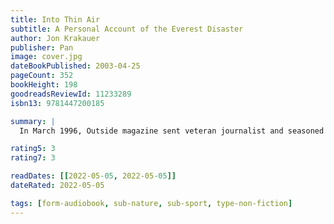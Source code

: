 ```yaml
---
title: Into Thin Air
subtitle: A Personal Account of the Everest Disaster
author: Jon Krakauer
publisher: Pan
image: cover.jpg
dateBookPublished: 2003-04-25
pageCount: 352
bookHeight: 198
goodreadsReviewId: 11233289
isbn13: 9781447200185

summary: |
  In March 1996, Outside magazine sent veteran journalist and seasoned climber Jon Krakauer on an expedition led by celebrated Everest guide Rob Hall. Despite the expertise of Hall and the other leaders, by the end of summit day, eight people were dead. Krakauer's book is at once the story of the ill-fated adventure and an analysis of the factors leading up to its tragic end. Written within months of the events it chronicles, Into Thin Air clearly evokes the majestic Everest landscape.

rating5: 3
rating7: 3

readDates: [[2022-05-05, 2022-05-05]]
dateRated: 2022-05-05

tags: [form-audiobook, sub-nature, sub-sport, type-non-fiction]
---
```

